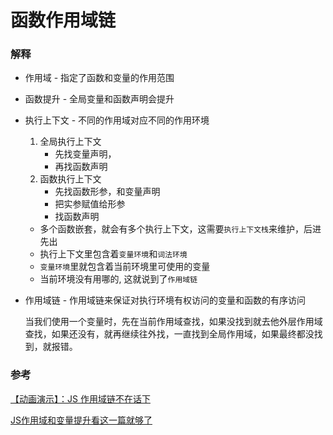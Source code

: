# 函数作用域链

### 解释

- 作用域 - 指定了函数和变量的作用范围

- 函数提升 - 全局变量和函数声明会提升

- 执行上下文 - 不同的作用域对应不同的作用环境

  1. 全局执行上下文
     - 先找变量声明，
     - 再找函数声明
  2. 函数执行上下文
     - 先找函数形参，和变量声明
     - 把实参赋值给形参
     - 找函数声明    

  - 多个函数嵌套，就会有多个执行上下文，这需要`执行上下文栈`来维护，后进先出
  - 执行上下文里包含着`变量环境`和`词法环境`
  - `变量环境`里就包含着当前环境里可使用的变量
  - 当前环境没有用哪的, 这就说到了`作用域链`

- 作用域链 - 作用域链来保证对执行环境有权访问的变量和函数的有序访问

  当我们使用一个变量时，先在当前作用域查找，如果没找到就去他外层作用域查找，如果还没有，就再继续往外找，一直找到全局作用域，如果最终都没找到，就报错。

### 参考

[【动画演示】：JS 作用域链不在话下](https://github.com/qq449245884/xiaozhi/issues/174)

[JS作用域和变量提升看这一篇就够了](https://juejin.im/post/5ec21f205188256d5324e1a8)

